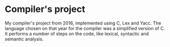 # Compiler's project

My compiler's project from 2016, implemented using C, Lex and Yacc. The language chosen on that year for the compiler was a simplified version of C. It performs a number of steps on the code, like lexical, syntactic and semantic analysis.
